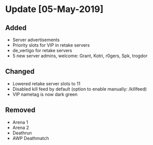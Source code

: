 # Update [05-May-2019]

## Added

- Server advertisements
- Priority slots for VIP in retake servers
- de_vertigo for retake servers
- 5 new server admins, welcome: Grant, Kotri, r0gers, Spk, trogdor

## Changed

- Lowered retake server slots to 11
- Disabled kill feed by default (option to enable manually: /killfeed)
- VIP nametag is now dark green

## Removed

- Arena 1
- Arena 2
- Deathrun
- AWP Deathmatch